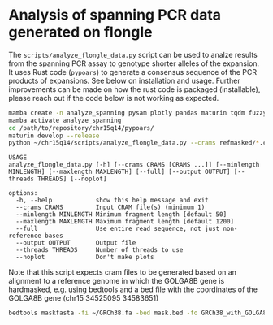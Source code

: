 # Analysis of spanning PCR data generated on flongle

The `scripts/analyze_flongle_data.py` script can be used to analze results from the spanning PCR assay to genotype shorter alleles of the expansion.
It uses Rust code (`pypoars`) to generate a consensus sequence of the PCR products of expansions. See below on installation and usage.
Further improvements can be made on how the rust code is packaged (installable), please reach out if the code below is not working as expected.

```bash
mamba create -n analyze_spanning pysam plotly pandas maturin tqdm fuzzysearch -y
mamba activate analyze_spanning
cd /path/to/repository/chr15q14/pypoars/
maturin develop --release
python ~/chr15q14/scripts/analyze_flongle_data.py --crams refmasked/*.cram --output flongle_analysis.html > genotypes.tsv
```

```text
USAGE
analyze_flongle_data.py [-h] [--crams CRAMS [CRAMS ...]] [--minlength MINLENGTH] [--maxlength MAXLENGTH] [--full] [--output OUTPUT] [--threads THREADS] [--noplot]

options:
  -h, --help            show this help message and exit
  --crams CRAMS         Input CRAM file(s) (minimum 1)
  --minlength MINLENGTH Minimum fragment length [default 50]
  --maxlength MAXLENGTH Maximum fragment length [default 1200]
  --full                Use entire read sequence, not just non-reference bases
  --output OUTPUT       Output file
  --threads THREADS     Number of threads to use
  --noplot              Don't make plots
```

Note that this script expects cram files to be generated based on an alignment to a reference genome in which the GOLGA8B gene is hardmasked, e.g. using bedtools and a bed file with the coordinates of the GOLGA8B gene (chr15 34525095 34583651)

```bash
bedtools maskfasta -fi ~/GRCh38.fa -bed mask.bed -fo GRCh38_with_GOLGA8B_masked.fa
```
